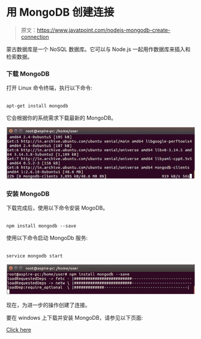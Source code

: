 # 用 MongoDB 创建连接

> 原文：<https://www.javatpoint.com/nodejs-mongodb-create-connection>

蒙古数据库是一个 NoSQL 数据库。它可以与 Node.js 一起用作数据库来插入和检索数据。

### 下载 MongoDB

打开 Linux 命令终端，执行以下命令:

```

apt-get install mongodb

```

它会根据你的系统需求下载最新的 MongoDB。

![Node.js Create connection 1](img/c5b0d976e34a6818b8cea9d511a2fcec.png)

### 安装 MongoDB

下载完成后，使用以下命令安装 MogoDB。

```

npm install mongodb --save 

```

使用以下命令启动 MongoDb 服务:

```

service mongodb start

```

![Node.js Create connection 2](img/5643db149ab0d3feb38704d6107cd464.png)

现在，为进一步的操作创建了连接。

要在 windows 上下载并安装 MongoDB，请参见以下页面:

[Click here](https://www.javatpoint.com/how-to-install-mongodb-on-windows)